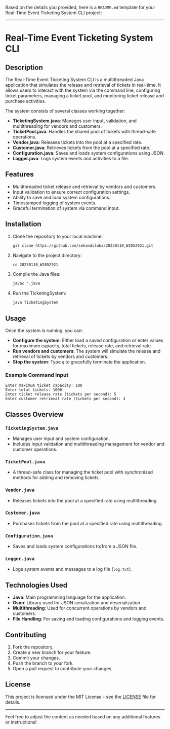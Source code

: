 Based on the details you provided, here is a `README.md` template for your Real-Time Event Ticketing System CLI project:

---

# Real-Time Event Ticketing System CLI

## Description
The Real-Time Event Ticketing System CLI is a multithreaded Java application that simulates the release and retrieval of tickets in real-time. It allows users to interact with the system via the command line, configuring ticket parameters, managing a ticket pool, and monitoring ticket release and purchase activities.

The system consists of several classes working together:
- **TicketingSystem.java**: Manages user input, validation, and multithreading for vendors and customers.
- **TicketPool.java**: Handles the shared pool of tickets with thread-safe operations.
- **Vendor.java**: Releases tickets into the pool at a specified rate.
- **Customer.java**: Retrieves tickets from the pool at a specified rate.
- **Configuration.java**: Saves and loads system configurations using JSON.
- **Logger.java**: Logs system events and activities to a file.

## Features
- Multithreaded ticket release and retrieval by vendors and customers.
- Input validation to ensure correct configuration settings.
- Ability to save and load system configurations.
- Timestamped logging of system events.
- Graceful termination of system via command input.

## Installation

1. Clone the repository to your local machine:
   ```bash
   git clone https://github.com/sehandiluka/20230110_W2052921.git
   ```

2. Navigate to the project directory:
   ```bash
   cd 20230110_W2052921
   ```

3. Compile the Java files:
   ```bash
   javac *.java
   ```

4. Run the TicketingSystem:
   ```bash
   java TicketingSystem
   ```

## Usage
Once the system is running, you can:
- **Configure the system**: Either load a saved configuration or enter values for maximum capacity, total tickets, release rate, and retrieval rate.
- **Run vendors and customers**: The system will simulate the release and retrieval of tickets by vendors and customers.
- **Stop the system**: Type `q` to gracefully terminate the application.

### Example Command Input
```text
Enter maximum ticket capacity: 100
Enter total tickets: 1000
Enter ticket release rate (tickets per second): 5
Enter customer retrieval rate (tickets per second): 3
```

## Classes Overview
### `TicketingSystem.java`
- Manages user input and system configuration.
- Includes input validation and multithreading management for vendor and customer operations.

### `TicketPool.java`
- A thread-safe class for managing the ticket pool with synchronized methods for adding and removing tickets.

### `Vendor.java`
- Releases tickets into the pool at a specified rate using multithreading.

### `Customer.java`
- Purchases tickets from the pool at a specified rate using multithreading.

### `Configuration.java`
- Saves and loads system configurations to/from a JSON file.

### `Logger.java`
- Logs system events and messages to a log file (`log.txt`).

## Technologies Used
- **Java**: Main programming language for the application.
- **Gson**: Library used for JSON serialization and deserialization.
- **Multithreading**: Used for concurrent operations by vendors and customers.
- **File Handling**: For saving and loading configurations and logging events.

## Contributing
1. Fork the repository.
2. Create a new branch for your feature.
3. Commit your changes.
4. Push the branch to your fork.
5. Open a pull request to contribute your changes.

## License
This project is licensed under the MIT License - see the [LICENSE](LICENSE) file for details.

---

Feel free to adjust the content as needed based on any additional features or instructions!
